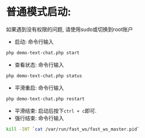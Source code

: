 # 普通模式启动:
如果遇到没有权限的问题, 请使用sudo或切换到root账户

- 启动: 命令行输入
```bash
php demo-text-chat.php start
```
- 查看状态: 命令行输入
```bash
php demo-text-chat.php status
```
- 平滑重启: 命令行输入
```bash
php demo-text-chat.php restart
```
- 平滑结束: 启动后按下`ctrl + c`即可.
- 强行结束: 命令行输入
```bash
kill -INT `cat /var/run/fast_ws/fast_ws_master.pid`
```